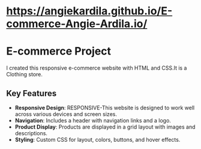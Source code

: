   # https://angiekardila.github.io/E-commerce-Angie-Ardila.io/

# E-commerce Project

 I created this responsive e-commerce website with HTML and CSS.It is a Clothing store. 

## Key Features

- **Responsive Design**: RESPONSIVE-This website is designed to work well across various devices and screen sizes.
- **Navigation**: Includes a header with navigation links and a logo.
- **Product Display**: Products are displayed in a grid layout with images and descriptions.
- **Styling**: Custom CSS for layout, colors, buttons, and hover effects.
